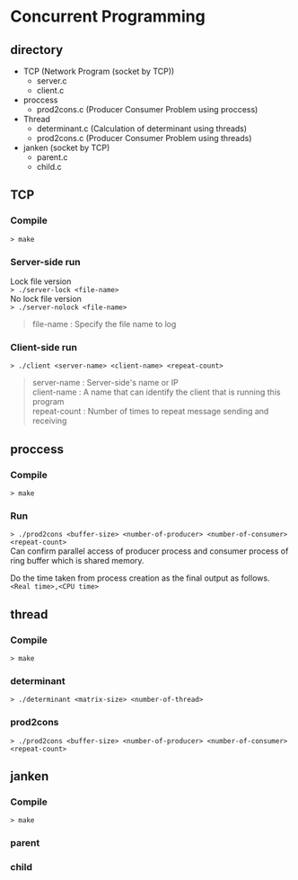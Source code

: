 # Concurrent Programming

## directory

- TCP (Network Program (socket by TCP))
  - server.c
  - client.c
- proccess
  - prod2cons.c (Producer Consumer Problem using proccess)
- Thread
  - determinant.c (Calculation of determinant using threads)
  - prod2cons.c (Producer Consumer Problem using threads)
- janken (socket by TCP)
  - parent.c
  - child.c

## TCP

### Compile
`> make`

### Server-side run
Lock file version <br>
`> ./server-lock <file-name>` <br>
No lock file version <br>
`> ./server-nolock <file-name>`
> file-name : Specify the file name to log

### Client-side run
`> ./client <server-name> <client-name> <repeat-count>`
> server-name : Server-side's name or IP <br>
> client-name : A name that can identify the client that is running this program <br>
> repeat-count : Number of times to repeat message sending and receiving

## proccess

### Compile
`> make`

### Run
`> ./prod2cons <buffer-size> <number-of-producer> <number-of-consumer> <repeat-count>` <br>
Can confirm parallel access of producer process and consumer process of ring buffer which is shared memory. <br>

Do the time taken from process creation as the final output as follows. <br>
`<Real time>,<CPU time>` 

## thread

### Compile
`> make`

### determinant
`> ./determinant <matrix-size> <number-of-thread>`

### prod2cons
`> ./prod2cons <buffer-size> <number-of-producer> <number-of-consumer> <repeat-count>` <br>

## janken

### Compile
`> make`

### parent

### child
